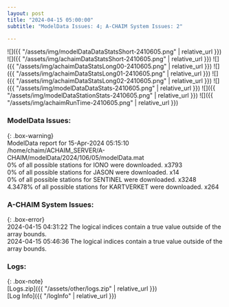 ```yaml
---
layout: post
title: "2024-04-15 05:00:00"
subtitle: "ModelData Issues: 4; A-CHAIM System Issues: 2"

---
```


![]({{ "/assets/img/modelDataDataStatsShort-2410605.png" | relative_url }})
![]({{ "/assets/img/achaimDataStatsShort-2410605.png" | relative_url }})
![]({{ "/assets/img/achaimDataStatsLong00-2410605.png" | relative_url }})
![]({{ "/assets/img/achaimDataStatsLong01-2410605.png" | relative_url }})
![]({{ "/assets/img/achaimDataStatsLong02-2410605.png" | relative_url }})
![]({{ "/assets/img/modelDataDataStats-2410605.png" | relative_url }})
![]({{ "/assets/img/modelDataStationStats-2410605.png" | relative_url }})
![]({{ "/assets/img/achaimRunTime-2410605.png" | relative_url }})


### ModelData Issues:  
  
{: .box-warning}  
 ModelData report for 15-Apr-2024 05:15:10   
 /home/chaim/ACHAIM_SERVER/A-CHAIM/modelData/2024/106/05/modelData.mat   
 0% of all possible stations for IONO were downloaded. x3793   
 0% of all possible stations for JASON were downloaded. x14   
 0% of all possible stations for SENTINEL were downloaded. x3248   
 4.3478% of all possible stations for KARTVERKET were downloaded. x264   
  
### A-CHAIM System Issues:  
  
{: .box-error}  
2024-04-15 04:31:22 The logical indices contain a true value outside of the array bounds.  
2024-04-15 05:46:36 The logical indices contain a true value outside of the array bounds.  

### Logs:  
  
{: .box-note}  
[Logs.zip]({{ "/assets/other/logs.zip" | relative_url }})  
[Log Info]({{ "/logInfo" | relative_url }})  
